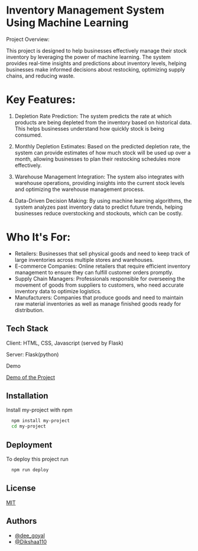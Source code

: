 
# Inventory Management System Using Machine Learning

Project Overview:

This project is designed to help businesses effectively manage their stock inventory by leveraging the power of machine learning. The system provides real-time insights and predictions about inventory levels, helping businesses make informed decisions about restocking, optimizing supply chains, and reducing waste.

# Key Features:

  1. Depletion Rate Prediction: The system predicts the rate at which products are being depleted from the inventory based on historical data. This helps businesses understand how quickly stock is being consumed.
  
  2. Monthly Depletion Estimates: Based on the predicted depletion rate, the system can provide estimates of how much stock will be used up over a month, allowing businesses to plan their restocking schedules more effectively.

   3. Warehouse Management Integration: The system also integrates with warehouse operations, providing insights into the current stock levels and optimizing the warehouse management process.

  4. Data-Driven Decision Making: By using machine learning algorithms, the system analyzes past inventory data to predict future trends, helping businesses reduce overstocking and stockouts, which can be costly.

# Who It's For:

- Retailers: Businesses that sell physical goods and need to keep track of large inventories across multiple stores and warehouses.
- E-commerce Companies: Online retailers that require efficient inventory management to ensure they can fulfill customer orders promptly.
- Supply Chain Managers: Professionals responsible for overseeing the movement of goods from suppliers to customers, who need accurate inventory data to optimize logistics.
- Manufacturers: Companies that produce goods and need to maintain raw material inventories as well as manage finished goods ready for distribution.

## Tech Stack

Client: HTML, CSS, Javascript (served by Flask)

Server: Flask(python)

Demo

[Demo of the Project
](https://www.youtube.com/watch?v=0jNWTrBEXhQ&t=28s)

## Installation

Install my-project with npm

```bash
  npm install my-project
  cd my-project
```
    
## Deployment

To deploy this project run

```bash
  npm run deploy
```


## License

[MIT](https://choosealicense.com/licenses/mit/)


## Authors

- [@dee_goyal](https://github.com/dee-goyal)
- [@Dikshaa110](https://github.com/Dikshaa110)

